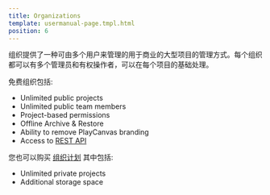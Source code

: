 ```yaml
---
title: Organizations
template: usermanual-page.tmpl.html
position: 6
---
```


组织提供了一种可由多个用户来管理的用于商业的大型项目的管理方式。每个组织都可以有多个管理员和有权操作者，可以在每个项目的基础处理。

免费组织包括:

- Unlimited public projects
- Unlimited public team members
- Project-based permissions
- Offline Archive & Restore
- Ability to remove PlayCanvas branding
- Access to [REST API][2]

您也可以购买 [组织计划][1] 其中包括:

- Unlimited private projects
- Additional storage space

[1]: https://playcanvas.com/plans
[2]: /user-manual/api

